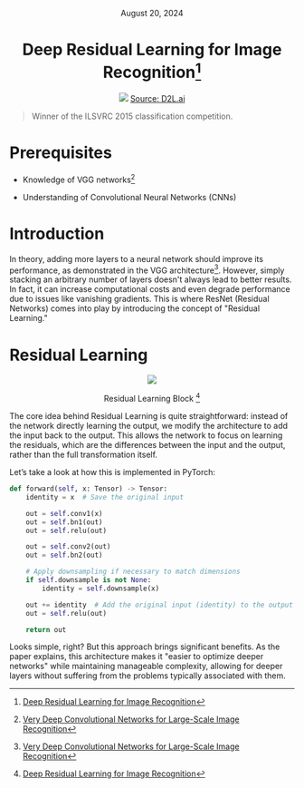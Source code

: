 <div align="center">
  <p>August 20, 2024</p>

# Deep Residual Learning for Image Recognition[^1]

  <p>
    <img
      src="https://d2l.ai/_images/resnet-block.svg" 
      style="background: #fff;" 
    />
    <a href="https://d2l.ai">
    Source: D2L.ai
    </a>
  </p>
</div>

> Winner of the ILSVRC 2015 classification competition.

# Prerequisites

- Knowledge of VGG networks[^2]

- Understanding of Convolutional Neural Networks (CNNs)

# Introduction

In theory, adding more layers to a neural network should improve its performance, as demonstrated in the VGG architecture[^2]. However, simply stacking an arbitrary number of layers doesn't always lead to better results. In fact, it can increase computational costs and even degrade performance due to issues like vanishing gradients. This is where ResNet (Residual Networks) comes into play by introducing the concept of "Residual Learning."

# Residual Learning

<div align="center">
  <img src="/docs/resnet/building-block.png" />

Residual Learning Block [^1]

</div>

The core idea behind Residual Learning is quite straightforward: instead of the network directly learning the output, we modify the architecture to add the input back to the output. This allows the network to focus on learning the residuals, which are the differences between the input and the output, rather than the full transformation itself.

Let’s take a look at how this is implemented in PyTorch:

```python
def forward(self, x: Tensor) -> Tensor:
    identity = x  # Save the original input

    out = self.conv1(x)
    out = self.bn1(out)
    out = self.relu(out)

    out = self.conv2(out)
    out = self.bn2(out)

    # Apply downsampling if necessary to match dimensions
    if self.downsample is not None:
        identity = self.downsample(x)

    out += identity  # Add the original input (identity) to the output
    out = self.relu(out)

    return out
```

Looks simple, right? But this approach brings significant benefits. As the paper explains, this architecture makes it "easier to optimize deeper networks" while maintaining manageable complexity, allowing for deeper layers without suffering from the problems typically associated with them.

[^1]: [Deep Residual Learning for Image Recognition](https://arxiv.org/abs/1512.03385)

[^2]: [Very Deep Convolutional Networks for Large-Scale Image Recognition](https://arxiv.org/abs/1409.1556v6)
